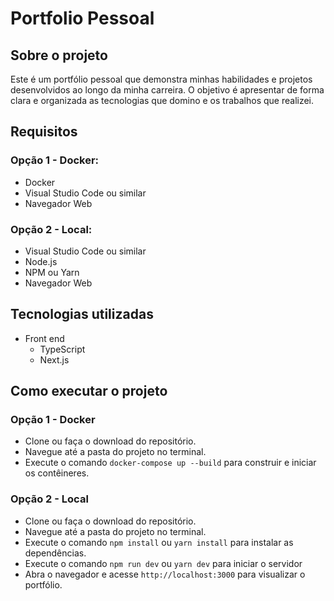 # Portfolio Pessoal

## Sobre o projeto

Este é um portfólio pessoal que demonstra minhas habilidades e projetos desenvolvidos ao longo da minha carreira. O objetivo é apresentar de forma clara e organizada as tecnologias que domino e os trabalhos que realizei.

## Requisitos

### Opção 1 - Docker:
- Docker
- Visual Studio Code ou similar
- Navegador Web

### Opção 2 - Local:
- Visual Studio Code ou similar
- Node.js
- NPM ou Yarn
- Navegador Web


## Tecnologias utilizadas
- Front end
    - TypeScript
    - Next.js

## Como executar o projeto

### Opção 1 - Docker
- Clone ou faça o download do repositório.
- Navegue até a pasta do projeto no terminal.
- Execute o comando `docker-compose up --build` para construir e iniciar os contêineres.

### Opção 2 - Local
- Clone ou faça o download do repositório.
- Navegue até a pasta do projeto no terminal.
- Execute o comando `npm install` ou `yarn install` para instalar as dependências.
- Execute o comando `npm run dev` ou `yarn dev` para iniciar o servidor
- Abra o navegador e acesse `http://localhost:3000` para visualizar o portfólio.